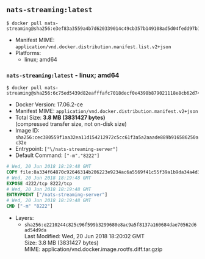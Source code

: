 ## `nats-streaming:latest`

```console
$ docker pull nats-streaming@sha256:e3ef83a3559a4b7d620339014c49cb357b149108ad5d04fedd97b11e2cf04694
```

-	Manifest MIME: `application/vnd.docker.distribution.manifest.list.v2+json`
-	Platforms:
	-	linux; amd64

### `nats-streaming:latest` - linux; amd64

```console
$ docker pull nats-streaming@sha256:6c75ed5439d82eafffafc7018decf0e4398b879021118e8cb62d742bde70652a
```

-	Docker Version: 17.06.2-ce
-	Manifest MIME: `application/vnd.docker.distribution.manifest.v2+json`
-	Total Size: **3.8 MB (3831427 bytes)**  
	(compressed transfer size, not on-disk size)
-	Image ID: `sha256:cec380559f1aa32ea11d154212972c5cc61f3a5a2aaade889b916586250ac32e`
-	Entrypoint: `["\/nats-streaming-server"]`
-	Default Command: `["-m","8222"]`

```dockerfile
# Wed, 20 Jun 2018 18:19:48 GMT
COPY file:8a334f64870c92646314b206223e9234ac6a5569f41c55f39a1b9da34a4d3f9f in /nats-streaming-server 
# Wed, 20 Jun 2018 18:19:48 GMT
EXPOSE 4222/tcp 8222/tcp
# Wed, 20 Jun 2018 18:19:48 GMT
ENTRYPOINT ["/nats-streaming-server"]
# Wed, 20 Jun 2018 18:19:48 GMT
CMD ["-m" "8222"]
```

-	Layers:
	-	`sha256:e2210244c825c96f599b3299680e8ac9a5f8137a160684dae70562d6ad54d9da`  
		Last Modified: Wed, 20 Jun 2018 18:20:02 GMT  
		Size: 3.8 MB (3831427 bytes)  
		MIME: application/vnd.docker.image.rootfs.diff.tar.gzip
